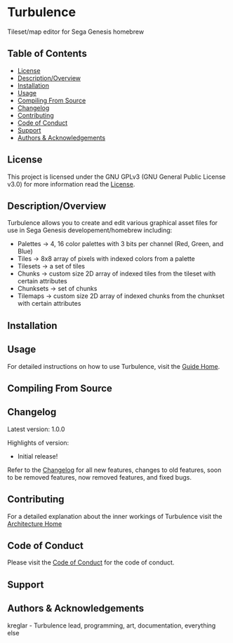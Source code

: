 # Turbulence

Tileset/map editor for Sega Genesis homebrew

## Table of Contents
- [License](#License)
- [Description/Overview](#descriptionoverview)
- [Installation](#installation)
- [Usage](#usage)
- [Compiling From Source](#compiling-from-source)
- [Changelog](#changelog)
- [Contributing](#contributing)
- [Code of Conduct](#code-of-conduct)
- [Support](#support)
- [Authors & Acknowledgements](#authors--acknowledgement)


## License

This project is licensed under the GNU GPLv3 (GNU General Public License v3.0) for more information read the [License](LICENSE.txt).


## Description/Overview

Turbulence allows you to create and edit various graphical asset files for use in Sega Genesis developement/homebrew including:
- Palettes -> 4, 16 color palettes with 3 bits per channel (Red, Green, and Blue)
- Tiles -> 8x8 array of pixels with indexed colors from a palette
- Tilesets -> a set of tiles
- Chunks -> custom size 2D array of indexed tiles from the tileset with certain attributes
- Chunksets -> set of chunks
- Tilemaps -> custom size 2D array of indexed chunks from the chunkset with certain attributes


## Installation


## Usage

For detailed instructions on how to use Turbulence, visit the [Guide Home](docs/guide/guideHome.md).


## Compiling From Source


## Changelog

Latest version: 1.0.0

Highlights of version:
- Initial release!

Refer to the [Changelog](CHANGELOG.md) for all new features, changes to old features, soon to be removed features, now removed features, and fixed bugs.


## Contributing

For a detailed explanation about the inner workings of Turbulence visit the [Architecture Home](docs/architecture/architectureHome.md)


## Code of Conduct

Please visit the [Code of Conduct](CODE_OF_CONDUCT.md) for the code of conduct.


## Support


## Authors & Acknowledgements

kreglar - Turbulence lead, programming, art, documentation, everything else
